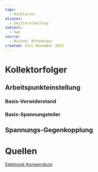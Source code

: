 ```yaml
---
tags:
  - Halbleiter
aliases:
  - Emitterschaltung
subject:
  - hwe
source:
  - Michael Offenhuber
created: 21st November 2022
---
```


# Kollektorfolger

## Arbeitspunkteinstellung

### Basis-Vorwiderstand

### Basis-Spannungsteiler

## Spannungs-Gegenkopplung

# Quellen

[Elektronik Kompendium](https://www.elektronik-kompendium.de/sites/slt/0204302.htm)